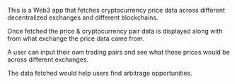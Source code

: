 This is a Web3 app that fetches cryptocurrency price data across 
different decentralized exchanges and different blockchains.

Once fetched the price & cryptocurrency pair data is displayed 
along with from what exchange the price data came from.

A user can input their own trading pairs and see what those 
prices would be across different exchanges.

The data fetched would help users find arbitrage opportunities.